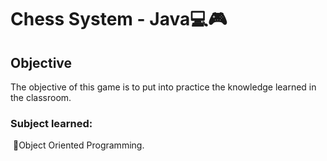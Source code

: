 # Chess System - Java💻🎮 

## Objective

The objective of this game is to put into practice the knowledge learned in the classroom.

### Subject learned:

​	💠Object Oriented Programming.



